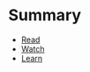 # Summary

<!-- - [Chapter 1](./chapter_1.md) -->
- [Read](./read.md)
- [Watch](./watch.md)
- [Learn](./learn.md)
